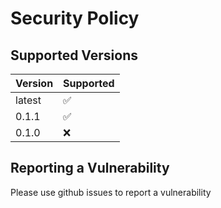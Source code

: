 # Security Policy

## Supported Versions

| Version | Supported          |
| ------- | ------------------ |
| latest   | :white_check_mark: |
| 0.1.1   | :white_check_mark:  |
| 0.1.0   | :x:  |


## Reporting a Vulnerability

Please use github issues to report a vulnerability
